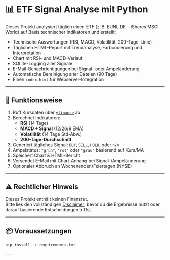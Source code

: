 # 📊 ETF Signal Analyse mit Python

Dieses Projekt analysiert täglich einen ETF (z. B. EUNL.DE – iShares MSCI World) auf Basis technischer Indikatoren und erstellt:

- Technische Auswertungen (RSI, MACD, Volatilität, 200-Tage-Linie)
- Täglichen HTML-Report mit Trendanalyse, Farbcodierung und Interpretation
- Chart mit RSI- und MACD-Verlauf
- SQLite-Logging aller Signale
- E-Mail-Benachrichtigungen bei Signal- oder Ampeländerung
- Automatische Bereinigung alter Dateien (90 Tage)
- Einen `index.html` für Webserver-Integration

---

## 🚀 Funktionsweise

1. Ruft Kursdaten über [`yfinance`](https://github.com/ranaroussi/yfinance) ab
2. Berechnet Indikatoren:
   - **RSI** (14 Tage)
   - **MACD + Signal** (12/26/9 EMA)
   - **Volatilität** (14 Tage Std-Abw.)
   - **200-Tage-Durchschnitt**
3. Generiert tägliches Signal: `BUY`, `SELL`, `HOLD`, oder `n/v`
4. Ampelstatus: `"grün"`, `"rot"` oder `"grau"` basierend auf Kurs/MA
5. Speichert Chart & HTML-Bericht
6. Versendet E-Mail mit Chart-Anhang bei Signal-/Ampeländerung
7. Optionaler Abbruch an Wochenenden/Feiertagen (NYSE)

---

## ⚠️ Rechtlicher Hinweis

Dieses Projekt enthält keinen Finanzrat.  
Bitte lies den vollständigen [Disclaimer](DISCLAIMER.md), bevor du die Ergebnisse nutzt oder darauf basierende Entscheidungen triffst.

---

## 📦 Voraussetzungen

```bash
pip install -r requirements.txt

---
